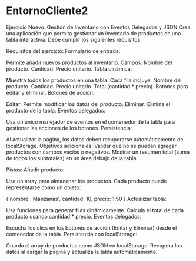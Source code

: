 # EntornoCliente2

Ejercicio Nuevo: Gestión de Inventario con Eventos Delegados y JSON
Crea una aplicación que permita gestionar un inventario de productos en una tabla interactiva. Debe cumplir los siguientes requisitos:

Requisitos del ejercicio:
Formulario de entrada:

Permite añadir nuevos productos al inventario.
Campos:
Nombre del producto.
Cantidad.
Precio unitario.
Tabla dinámica:

Muestra todos los productos en una tabla.
Cada fila incluye:
Nombre del producto.
Cantidad.
Precio unitario.
Total (cantidad * precio).
Botones para editar y eliminar.
Botones de acción:

Editar: Permite modificar los datos del producto.
Eliminar: Elimina el producto de la tabla.
Eventos delegados:

Usa un único manejador de eventos en el contenedor de la tabla para gestionar las acciones de los botones.
Persistencia:

Al actualizar la página, los datos deben recuperarse automáticamente de localStorage.
Objetivos adicionales:
Validar que no se puedan agregar productos con campos vacíos o negativos.
Mostrar un resumen total (suma de todos los subtotales) en un área debajo de la tabla.


Pistas:
Añadir producto:

Usa un array para almacenar los productos.
Cada producto puede representarse como un objeto:

{ nombre: 'Manzanas', cantidad: 10, precio: 1.50 }
Actualizar tabla:

Usa funciones para generar filas dinámicamente.
Calcula el total de cada producto usando cantidad * precio.
Eventos delegados:

Escucha los clics en los botones de acción (Editar y Eliminar) desde el contenedor de la tabla.
Persistencia con localStorage:

Guarda el array de productos como JSON en localStorage.
Recupera los datos al cargar la página y actualiza la tabla automáticamente.